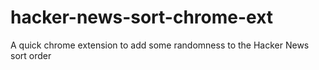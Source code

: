 hacker-news-sort-chrome-ext
===========================

A quick chrome extension to add some randomness to the Hacker News sort order
